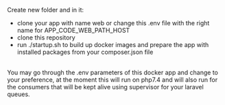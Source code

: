 Create new folder and in it:
- clone your app with name web or change this .env file with the right name for APP_CODE_WEB_PATH_HOST <br/>
- clone this repository <br/>
- run ./startup.sh to build up docker images and prepare the app with installed packages from your composer.json file <br/>
<br/>
You may go through the .env parameters of this docker app and change to your preference, at the moment this will run on php7.4 and will also run for the consumers that will be kept alive using supervisor for your laravel queues. <br/>





